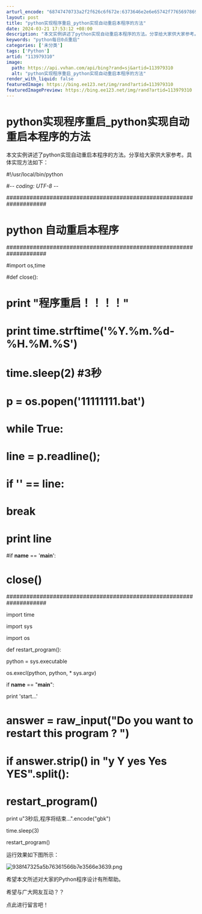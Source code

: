 ```yaml
---
arturl_encode: "68747470733a2f2f626c6f672e:6373646e2e6e65742f77656978696e5f33333936303536372f:61727469636c652f64657461696c732f313133393739333130"
layout: post
title: "python实现程序重启_python实现自动重启本程序的方法"
date: 2024-03-21 17:53:12 +08:00
description: "本文实例讲述了python实现自动重启本程序的方法。分享给大家供大家参考。具体实现方法如下：#!/u"
keywords: "python每日0点重启"
categories: ['未分类']
tags: ['Python']
artid: "113979310"
image:
  path: https://api.vvhan.com/api/bing?rand=sj&artid=113979310
  alt: "python实现程序重启_python实现自动重启本程序的方法"
render_with_liquid: false
featuredImage: https://bing.ee123.net/img/rand?artid=113979310
featuredImagePreview: https://bing.ee123.net/img/rand?artid=113979310
---
```


# python实现程序重启_python实现自动重启本程序的方法

本文实例讲述了python实现自动重启本程序的方法。分享给大家供大家参考。具体实现方法如下：

#!/usr/local/bin/python

#-*- coding: UTF-8 -*-

####################################################################

# python 自动重启本程序

####################################################################

#import os,time

#def close():

# print "程序重启！！！！"

# print time.strftime('%Y.%m.%d-%H.%M.%S')

# time.sleep(2) #3秒

# p = os.popen('11111111.bat')

# while True:

# line = p.readline();

# if '' == line:

# break

# print line

#if __name__ == '__main__':

# close()

####################################################################

import time

import sys

import os

def restart_program():

python = sys.executable

os.execl(python, python, * sys.argv)

if __name__ == "__main__":

print 'start...'

# answer = raw_input("Do you want to restart this program ? ")

# if answer.strip() in "y Y yes Yes YES".split():

# restart_program()

print u"3秒后,程序将结束...".encode("gbk")

time.sleep(3)

restart_program()

运行效果如下图所示：

![938f47325a5b76361566b7e3566e3639.png](https://i-blog.csdnimg.cn/blog_migrate/57469a4f8783a6f56584a62441538faf.jpeg)

希望本文所述对大家的Python程序设计有所帮助。

希望与广大网友互动？？

点此进行留言吧！